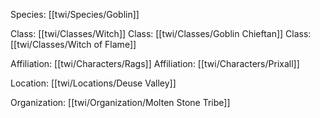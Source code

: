 Species: [[twi/Species/Goblin]]

Class: [[twi/Classes/Witch]]
Class: [[twi/Classes/Goblin Chieftan]]
Class: [[twi/Classes/Witch of Flame]]

Affiliation: [[twi/Characters/Rags]]
Affiliation: [[twi/Characters/Prixall]]

Location: [[twi/Locations/Deuse Valley]]

Organization: [[twi/Organization/Molten Stone Tribe]]



